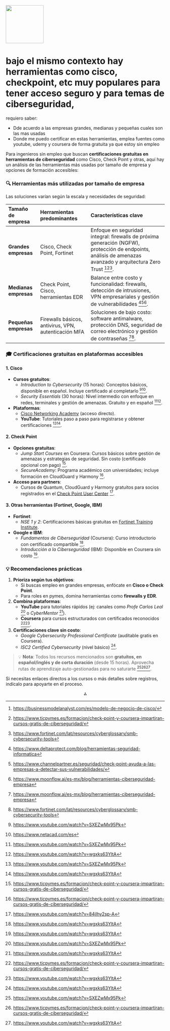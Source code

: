 <img src="https://r2cdn.perplexity.ai/pplx-full-logo-primary-dark%402x.png" class="logo" width="120"/>

# bajo el mismo contexto hay herramientas como cisco, checkpoint, etc muy populares para tener acceso seguro y para temas de ciberseguridad,

requiero saber:

- Dde acuerdo a las empresas grandes, medianas y pequeñas cuales son las mas usadas
- Donde me puedo certificar en estas herramientas, emplea fuentes como youtube, udemy y coursera de forma gratuita ya que estoy sin empleo

Para ingenieros sin empleo que buscan **certificaciones gratuitas en herramientas de ciberseguridad** como Cisco, Check Point y otras, aquí hay un análisis de las herramientas más usadas por tamaño de empresa y opciones de formación accesibles:

### 🔍 Herramientas más utilizadas por tamaño de empresa

Las soluciones varían según la escala y necesidades de seguridad:


| **Tamaño de empresa** | **Herramientas predominantes** | **Características clave** |
| :-- | :-- | :-- |
| **Grandes empresas** | Cisco, Check Point, Fortinet | Enfoque en seguridad integral: firewalls de próxima generación (NGFW), protección de endpoints, análisis de amenazas avanzado y arquitectura Zero Trust [^2][^6][^9]. |
| **Medianas empresas** | Check Point, Cisco, herramientas EDR | Balance entre costo y funcionalidad: firewalls, detección de intrusiones, VPN empresariales y gestión de vulnerabilidades [^1][^3][^7]. |
| **Pequeñas empresas** | Firewalls básicos, antivirus, VPN, autenticación MFA | Soluciones de bajo costo: software antimalware, protección DNS, seguridad de correo electrónico y gestión de contraseñas [^7][^9]. |

### 🎓 Certificaciones gratuitas en plataformas accesibles

#### 1. **Cisco**

- **Cursos gratuitos**:
    - *Introduction to Cybersecurity* (15 horas): Conceptos básicos, disponible en español. Incluye certificado al completarlo [^4][^10].
    - *Security Essentials* (30 horas): Nivel intermedio con enfoque en redes, terminales y gestión de amenazas. Gratuito y en español [^4][^8].
- **Plataformas**:
    - [Cisco Networking Academy](https://www.netacad.com/es) (acceso directo).
    - **YouTube**: Tutoriales paso a paso para registrarse y obtener certificaciones [^4][^8].


#### 2. **Check Point**

- **Opciones gratuitas**:
    - *Jump Start Courses* en Coursera: Cursos básicos sobre gestión de amenazas y estrategias de seguridad. Sin costo (certificado opcional con pago) [^6].
    - *SecureAcademy*: Programa académico con universidades; incluye formación en CloudGuard y Harmony [^6].
- **Acceso para partners**:
    - Cursos de Quantum, CloudGuard y Harmony gratuitos para socios registrados en el [Check Point User Center](https://partners.checkpoint.com) [^5].


#### 3. **Otras herramientas (Fortinet, Google, IBM)**

- **Fortinet**:
    - *NSE 1 y 2*: Certificaciones básicas gratuitas en [Fortinet Training Institute](https://training.fortinet.com).
- **Google e IBM**:
    - *Fundamentos de Ciberseguridad* (Coursera): Curso introductorio con certificado compartible [^8].
    - *Introducción a la Ciberseguridad* (IBM): Disponible en Coursera sin costo [^8].


### 💡 Recomendaciones prácticas

1. **Prioriza según tus objetivos**:
    - Si buscas empleo en grandes empresas, enfócate en **Cisco o Check Point**.
    - Para roles en pymes, domina herramientas como **firewalls y EDR**.
2. **Combina plataformas**:
    - **YouTube** para tutoriales rápidos (ej: canales como *Profe Carlos Leal* [^4] o *CyberMentor* [^8]).
    - **Coursera** para cursos estructurados con certificados reconocidos [^6][^8].
3. **Certificaciones clave sin costo**:
    - *Google Cybersecurity Professional Certificate* (auditable gratis en Coursera).
    - *ISC2 Certified Cybersecurity* (nivel básico) [^8].

> 💡 **Nota**: Todos los recursos mencionados son **gratuitos, en español/inglés y de corta duración** (desde 15 horas). Aprovecha rutas de aprendizaje auto-gestionadas para no saturarte [^4][^6][^8].

Si necesitas enlaces directos a los cursos o más detalles sobre registros, indícalo para apoyarte en el proceso.

<div style="text-align: center">⁂</div>

[^1]: https://www.deltaprotect.com/blog/herramientas-seguridad-informatica

[^2]: https://businessmodelanalyst.com/es/modelo-de-negocio-de-cisco/

[^3]: https://www.channelpartner.es/seguridad/check-point-ayuda-a-las-empresas-a-detectar-sus-vulnerabilidades/

[^4]: https://www.youtube.com/watch?v=SXEZwMx95Pk

[^5]: https://www.youtube.com/watch?v=84jIhy2sp-A

[^6]: https://www.ticpymes.es/formacion/check-point-y-coursera-impartiran-cursos-gratis-de-ciberseguridad/

[^7]: https://www.moonflow.ai/es-mx/blog/herramientas-ciberseguridad-empresa

[^8]: https://www.youtube.com/watch?v=wgxks63YltA

[^9]: https://www.fortinet.com/lat/resources/cyberglossary/smb-cybersecurity-tools

[^10]: https://www.netacad.com/es

[^11]: https://www.tokioschool.com/noticias/herramientas-ciberseguridad/

[^12]: https://www.checkpoint.com/es/cyber-hub/cyber-security/what-is-penetration-testing/top-19-penetration-testing-tools/

[^13]: https://blog.hackmetrix.com/herramientas-para-el-analisis-de-vulnerabilidades-en-pymes/

[^14]: https://www.doola.com/es/blog/top-13-cybersecurity-tools-for-small-businesses-in-2024/

[^15]: https://www.anovo.es/ciberseguridad-empresarial-herramientas-imprescindibles-para-tu-empresa/

[^16]: https://www.youtube.com/shorts/n4qClfBAfwQ

[^17]: https://www.youtube.com/shorts/_yxt6-KhNDs

[^18]: https://www.udemy.com/course/descubre-si-la-ciberseguridad-es-para-ti-resuelve-tus-dudas/

[^19]: https://www.udemy.com/es/topic/check-point-security/

[^20]: https://telefonicatech.com/blog/cisco-tiene-un-curso-gratuito-de-ciberseguridad-imprescindible-para-todos-en-la-era-digital

